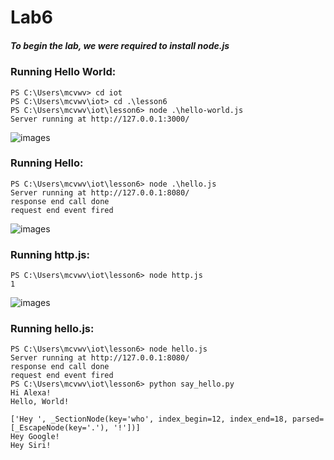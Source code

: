# Lab6
##### To begin the lab, we were required to install node.js

### Running Hello World:
```
PS C:\Users\mcvwv> cd iot
PS C:\Users\mcvwv\iot> cd .\lesson6
PS C:\Users\mcvwv\iot\lesson6> node .\hello-world.js
Server running at http://127.0.0.1:3000/
```
![images](https://cdn.discordapp.com/attachments/771717526019244032/1102615379785814016/image.png)

### Running Hello:
```
PS C:\Users\mcvwv\iot\lesson6> node .\hello.js
Server running at http://127.0.0.1:8080/
response end call done
request end event fired
```
![images](https://cdn.discordapp.com/attachments/771717526019244032/1102616130767556629/image.png)

### Running http.js:
```
PS C:\Users\mcvwv\iot\lesson6> node http.js
1
```
![images](https://cdn.discordapp.com/attachments/771717526019244032/1102616130767556629/image.png)

### Running hello.js:
```
PS C:\Users\mcvwv\iot\lesson6> node hello.js
Server running at http://127.0.0.1:8080/
response end call done
request end event fired
PS C:\Users\mcvwv\iot\lesson6> python say_hello.py
Hi Alexa!
Hello, World!

['Hey ', _SectionNode(key='who', index_begin=12, index_end=18, parsed=[_EscapeNode(key='.'), '!'])]
Hey Google!
Hey Siri!
```
